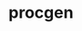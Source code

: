 ---
title: procgen
layout: genome-project/gene
planted: 2023-11-05 15:47:41
tended: 2023-11-05 15:47:41
status: seedling
---